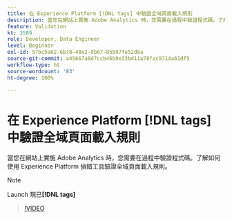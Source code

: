 ```yaml
---
title: 在 Experience Platform [!DNL tags] 中驗證全域頁面載入規則
description: 當您在網站上實施 Adobe Analytics 時，您需要在過程中驗證程式碼。了解如何使用 Experience Platform 偵錯工具驗證全域頁面載入規則。
feature: Validation
kt: 3589
role: Developer, Data Engineer
level: Beginner
exl-id: 57bc5a02-6b78-48e2-9b67-85b97fe52d6a
source-git-commit: a45667a8d7ccb46b9e33bd11a78fac9714a61df5
workflow-type: ht
source-wordcount: '83'
ht-degree: 100%

---
```


# 在 Experience Platform [!DNL tags] 中驗證全域頁面載入規則

當您在網站上實施 Adobe Analytics 時，您需要在過程中驗證程式碼。了解如何使用 Experience Platform 偵錯工具驗證全域頁面載入規則。

>[!NOTE]
>
> Launch 現已&#x200B;**[!DNL tags]**

>[!VIDEO](https://video.tv.adobe.com/v/28776/?quality=12&learn=on)
